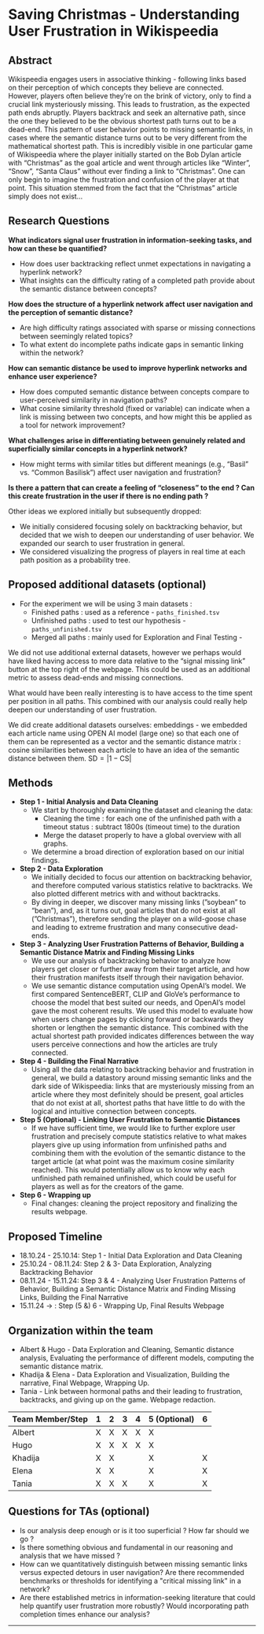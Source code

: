 
# Saving Christmas - Understanding User Frustration in Wikispeedia

## Abstract

Wikispeedia engages users in associative thinking - following links based on their perception of which concepts they believe are connected. However, players often believe they’re on the brink of victory, only to find a crucial link mysteriously missing. This leads to frustration, as the expected path ends abruptly. Players backtrack and seek an alternative path, since the one they believed to be the obvious shortest path turns out to be a dead-end. This pattern of user behavior points to missing semantic links, in cases where the semantic distance turns out to be very different from the mathematical shortest path. This is incredibly visible in one particular game of Wikispeedia where the player initially started on the Bob Dylan article with “Christmas” as the goal article and went through articles like  “Winter”, “Snow”, “Santa Claus” without ever finding a link to “Christmas”. One can only begin to imagine the frustration and confusion of the player at that point. This situation stemmed from the fact that the “Christmas” article simply does not exist…

## Research Questions

**What indicators signal user frustration in information-seeking tasks, and how can these be quantified?**

- How does user backtracking reflect unmet expectations in navigating a hyperlink network?
- What insights can the difficulty rating of a completed path provide about the semantic distance between concepts?

**How does the structure of a hyperlink network affect user navigation and the perception of semantic distance?**

- Are high difficulty ratings associated with sparse or missing connections between seemingly related topics?
- To what extent do incomplete paths indicate gaps in semantic linking within the network?

**How can semantic distance be used to improve hyperlink networks and enhance user experience?**

- How does computed semantic distance between concepts compare to user-perceived similarity in navigation paths?
- What cosine similarity threshold (fixed or variable) can indicate when a link is missing between two concepts, and how might this be applied as a tool for network improvement?

**What challenges arise in differentiating between genuinely related and superficially similar concepts in a hyperlink network?**

- How might terms with similar titles but different meanings (e.g., “Basil” vs. “Common Basilisk”) affect user navigation and frustration?

**Is there a pattern that can create a feeling of “closeness” to the end ? Can this create frustration in the user if there is no ending path ?** 

Other ideas we explored initially but subsequently dropped: 

- We initially considered focusing solely on backtracking behavior, but decided that we wish to deepen our understanding of user behavior. We expanded our search to user frustration in general.
- We considered visualizing the progress of players in real time at each path position as a probability tree.

## Proposed additional datasets (optional)

- For the experiment we will be using 3 main datasets :
    - Finished paths : used as a reference -  `paths_finished.tsv`
    - Unfinished paths : used to test our hypothesis - `paths_unfinished.tsv`
    - Merged all paths : mainly used for Exploration and Final Testing - 

We did not use additional external datasets, however we perhaps would have liked having access to more data relative to the “signal missing link” button at the top right of the webpage. This could be used as an additional metric to assess dead-ends and missing connections. 

What would have been really interesting is to have access to the time spent per position in all paths. This combined with our analysis could really help deepen our understanding of user frustration. 

We did create additional datasets ourselves: embeddings - we embedded each article name using OPEN AI model (large one) so that each one of them can be represented as a vector and the semantic distance matrix : cosine similarities between each article to have an idea of the semantic distance between them. $\text{SD} = |1- \text{CS}|$

## Methods

- **Step 1 - Initial Analysis and Data Cleaning**
    - We start by thoroughly examining the dataset and cleaning the data:
        - Cleaning the time : for each one of the unfinished path with a timeout status : subtract 1800s (timeout time) to the duration
        - Merge the dataset properly to have a global overview with all graphs.
    - We determine a broad direction of exploration based on our initial findings.
- **Step 2 - Data Exploration**
    - We initially decided to focus our attention on backtracking behavior, and therefore computed various statistics relative to backtracks. We also plotted different metrics with and without backtracks.
    - By diving in deeper, we discover many missing links (”soybean” to “bean”), and, as it turns out, goal articles that do not exist at all (”Christmas”), therefore sending the player on a wild-goose chase and leading to extreme frustration and many consecutive dead-ends.
- **Step 3 - Analyzing User Frustration Patterns of Behavior, Building a Semantic Distance Matrix and Finding Missing Links**
    - We use our analysis of backtracking behavior to analyze how players get closer or further away from their target article, and how their frustration manifests itself through their navigation behavior.
    - We use semantic distance computation using OpenAI’s model. We first compared SentenceBERT, CLIP and GloVe’s performance to choose the model that best suited our needs, and OpenAI’s model gave the most coherent results. We used this model to evaluate how when users change pages by clicking forward or backwards they shorten or lengthen the semantic distance. This combined with the actual shortest path provided indicates differences between the way users perceive connections and how the articles are truly connected.
- **Step 4 - Building the Final Narrative**
    - Using all the data relating to backtracking behavior and frustration in general, we build a datastory around missing semantic links and the dark side of Wikispeedia: links that are mysteriously missing from an article where they most definitely should be present,  goal articles that do not exist at all, shortest paths that have little to do with the logical and intuitive connection between concepts.
- **Step 5 (Optional) - Linking User Frustration to Semantic Distances**
    - If we have sufficient time, we would like to further explore user frustration and precisely compute statistics relative to what makes players give up using information from unfinished paths and combining them with the evolution of the semantic distance to the target article (at what point was the maximum cosine similarity reached). This would potentially allow us to know why each unfinished path remained unfinished, which could be useful for players as well as for the creators of the game.
- **Step 6 - Wrapping up**
    - Final changes: cleaning the project repository and finalizing the results webpage.

## Proposed Timeline

- 18.10.24 - 25.10.14: Step 1 - Initial Data Exploration and Data Cleaning
- 25.10.24 - 08.11.24: Step 2 & 3- Data Exploration, Analyzing Backtracking Behavior
- 08.11.24 - 15.11.24: Step 3 & 4 - Analyzing User Frustration Patterns of Behavior, Building a Semantic Distance Matrix and Finding Missing Links, Building the Final Narrative
- 15.11.24 → : Step (5 &) 6 - Wrapping Up, Final Results Webpage

## Organization within the team

- Albert & Hugo - Data Exploration and Cleaning, Semantic distance analysis, Evaluating the performance of different models, computing the semantic distance matrix.
- Khadija & Elena - Data Exploration and Visualization, Building the narrative, Final Webpage, Wrapping Up.
- Tania - Link between hormonal paths and their leading to frustration, backtracks, and giving up on the game. Webpage redaction.

| Team Member/Step | 1 | 2 | 3 | 4 | 5 (Optional) | 6 |
| --- | --- | --- | --- | --- | --- | --- |
| Albert | X | X | X | X | X |  |
| Hugo | X | X | X | X | X |  |
| Khadija | X | X |  |  | X | X |
| Elena | X | X |  |  | X | X |
| Tania | X | X | X |  | X | X |

## Questions for TAs (optional)

- Is our analysis deep enough or is it too superficial ? How far should we go ?
- Is there something obvious and fundamental in our reasoning and analysis that we have missed ?
- How can we quantitatively distinguish between missing semantic links versus expected detours in user navigation? Are there recommended benchmarks or thresholds for identifying a "critical missing link" in a network?
- Are there established metrics in information-seeking literature that could help quantify user frustration more robustly? Would incorporating path completion times enhance our analysis?

---
